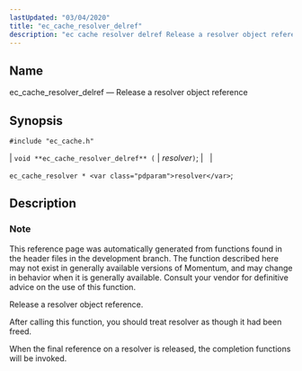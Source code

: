 ```yaml
---
lastUpdated: "03/04/2020"
title: "ec_cache_resolver_delref"
description: "ec cache resolver delref Release a resolver object reference void ec cache resolver delref resolver ec cache resolver resolver This reference page was automatically generated from functions found in the header files in the development branch The function described here may not exist in generally available versions of Momentum and..."
---
```


<a name="apis.ec_cache_resolver_delref"></a> 
## Name

ec_cache_resolver_delref — Release a resolver object reference

## Synopsis

`#include "ec_cache.h"`

| `void **ec_cache_resolver_delref** (` | <var class="pdparam">resolver</var>`)`; |   |

`ec_cache_resolver * <var class="pdparam">resolver</var>`;<a name="idp50921152"></a> 
## Description

### Note

This reference page was automatically generated from functions found in the header files in the development branch. The function described here may not exist in generally available versions of Momentum, and may change in behavior when it is generally available. Consult your vendor for definitive advice on the use of this function.

Release a resolver object reference.

After calling this function, you should treat resolver as though it had been freed.

When the final reference on a resolver is released, the completion functions will be invoked.